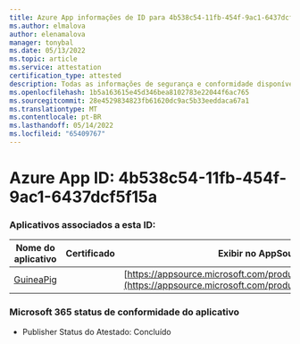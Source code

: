 ```yaml
---
title: Azure App informações de ID para 4b538c54-11fb-454f-9ac1-6437dcf5f15a
ms.author: elmalova
author: elenamalova
manager: tonybal
ms.date: 05/13/2022
ms.topic: article
ms.service: attestation
certification_type: attested
description: Todas as informações de segurança e conformidade disponíveis para 4b538c54-11fb-454f-9ac1-6437dcf5f15a.
ms.openlocfilehash: 1b5a163615e45d346bea8102783e22044f6ac765
ms.sourcegitcommit: 28e4529834823fb61620dc9ac5b33eeddaca67a1
ms.translationtype: MT
ms.contentlocale: pt-BR
ms.lasthandoff: 05/14/2022
ms.locfileid: "65409767"
---
```

# <a name="azure-app-id-4b538c54-11fb-454f-9ac1-6437dcf5f15a"></a>Azure App ID: 4b538c54-11fb-454f-9ac1-6437dcf5f15a


### <a name="apps-associated-with-this-id"></a>Aplicativos associados a esta ID:
| **Nome do aplicativo** | **Certificado** | **Exibir no AppSource** |
|--------------|---------------|-----------------------|
| [GuineaPig](../forward/WA200003486.md) |  | [https://appsource.microsoft.com/product/office/WA200003486](https://appsource.microsoft.com/product/office/WA200003486) |

### <a name="microsoft-365-app-compliance-status"></a>Microsoft 365 status de conformidade do aplicativo
- Publisher Status do Atestado: Concluído
